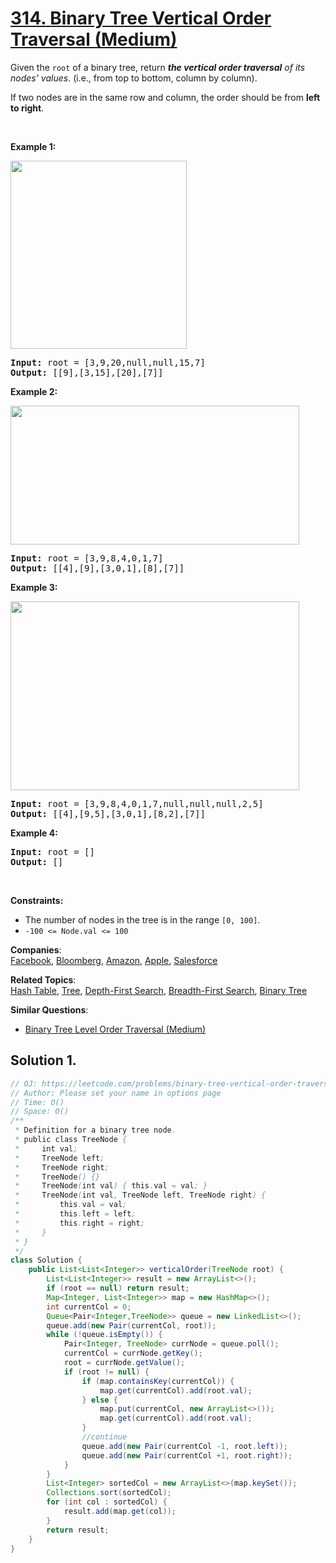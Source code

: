 # [314. Binary Tree Vertical Order Traversal (Medium)](https://leetcode.com/problems/binary-tree-vertical-order-traversal/)

<p>Given the <code>root</code> of a binary tree, return <em><strong>the vertical order traversal</strong> of its nodes' values</em>. (i.e., from top to bottom, column by column).</p>

<p>If two nodes are in the same row and column, the order should be from <strong>left to right</strong>.</p>

<p>&nbsp;</p>
<p><strong>Example 1:</strong></p>
<img alt="" src="https://assets.leetcode.com/uploads/2021/01/28/vtree1.jpg" style="width: 282px; height: 301px;">
<pre><strong>Input:</strong> root = [3,9,20,null,null,15,7]
<strong>Output:</strong> [[9],[3,15],[20],[7]]
</pre>

<p><strong>Example 2:</strong></p>
<img alt="" src="https://assets.leetcode.com/uploads/2021/01/28/vtree2-1.jpg" style="width: 462px; height: 222px;">
<pre><strong>Input:</strong> root = [3,9,8,4,0,1,7]
<strong>Output:</strong> [[4],[9],[3,0,1],[8],[7]]
</pre>

<p><strong>Example 3:</strong></p>
<img alt="" src="https://assets.leetcode.com/uploads/2021/01/28/vtree2.jpg" style="width: 462px; height: 302px;">
<pre><strong>Input:</strong> root = [3,9,8,4,0,1,7,null,null,null,2,5]
<strong>Output:</strong> [[4],[9,5],[3,0,1],[8,2],[7]]
</pre>

<p><strong>Example 4:</strong></p>

<pre><strong>Input:</strong> root = []
<strong>Output:</strong> []
</pre>

<p>&nbsp;</p>
<p><strong>Constraints:</strong></p>

<ul>
	<li>The number of nodes in the tree is in the range <code>[0, 100]</code>.</li>
	<li><code>-100 &lt;= Node.val &lt;= 100</code></li>
</ul>

**Companies**:  
[Facebook](https://leetcode.com/company/facebook), [Bloomberg](https://leetcode.com/company/bloomberg), [Amazon](https://leetcode.com/company/amazon), [Apple](https://leetcode.com/company/apple), [Salesforce](https://leetcode.com/company/salesforce)

**Related Topics**:  
[Hash Table](https://leetcode.com/tag/hash-table/), [Tree](https://leetcode.com/tag/tree/), [Depth-First Search](https://leetcode.com/tag/depth-first-search/), [Breadth-First Search](https://leetcode.com/tag/breadth-first-search/), [Binary Tree](https://leetcode.com/tag/binary-tree/)

**Similar Questions**:

- [Binary Tree Level Order Traversal (Medium)](https://leetcode.com/problems/binary-tree-level-order-traversal/)

## Solution 1.

```java
// OJ: https://leetcode.com/problems/binary-tree-vertical-order-traversal/
// Author: Please set your name in options page
// Time: O()
// Space: O()
/**
 * Definition for a binary tree node.
 * public class TreeNode {
 *     int val;
 *     TreeNode left;
 *     TreeNode right;
 *     TreeNode() {}
 *     TreeNode(int val) { this.val = val; }
 *     TreeNode(int val, TreeNode left, TreeNode right) {
 *         this.val = val;
 *         this.left = left;
 *         this.right = right;
 *     }
 * }
 */
class Solution {
    public List<List<Integer>> verticalOrder(TreeNode root) {
        List<List<Integer>> result = new ArrayList<>();
        if (root == null) return result;
        Map<Integer, List<Integer>> map = new HashMap<>();
        int currentCol = 0;
        Queue<Pair<Integer,TreeNode>> queue = new LinkedList<>();
        queue.add(new Pair(currentCol, root));
        while (!queue.isEmpty()) {
            Pair<Integer, TreeNode> currNode = queue.poll();
            currentCol = currNode.getKey();
            root = currNode.getValue();
            if (root != null) {
                if (map.containsKey(currentCol)) {
                    map.get(currentCol).add(root.val);
                } else {
                    map.put(currentCol, new ArrayList<>());
                    map.get(currentCol).add(root.val);
                }
                //continue
                queue.add(new Pair(currentCol -1, root.left));
                queue.add(new Pair(currentCol +1, root.right));
            }
        }
        List<Integer> sortedCol = new ArrayList<>(map.keySet());
        Collections.sort(sortedCol);
        for (int col : sortedCol) {
            result.add(map.get(col));
        }
        return result;
    }
}

```
